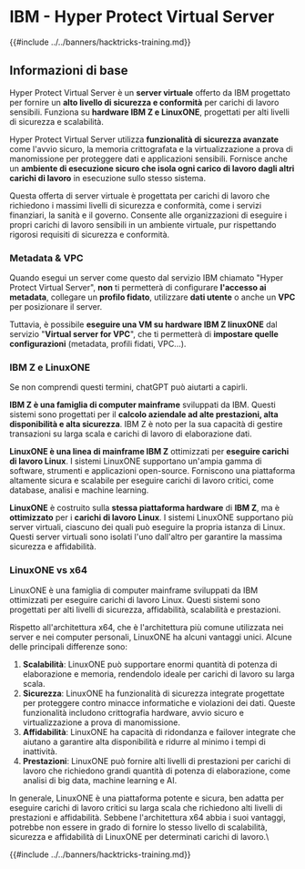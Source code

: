 # IBM - Hyper Protect Virtual Server

{{#include ../../banners/hacktricks-training.md}}

## Informazioni di base

Hyper Protect Virtual Server è un **server virtuale** offerto da IBM progettato per fornire un **alto livello di sicurezza e conformità** per carichi di lavoro sensibili. Funziona su **hardware IBM Z e LinuxONE**, progettati per alti livelli di sicurezza e scalabilità.

Hyper Protect Virtual Server utilizza **funzionalità di sicurezza avanzate** come l'avvio sicuro, la memoria crittografata e la virtualizzazione a prova di manomissione per proteggere dati e applicazioni sensibili. Fornisce anche un **ambiente di esecuzione sicuro che isola ogni carico di lavoro dagli altri carichi di lavoro** in esecuzione sullo stesso sistema.

Questa offerta di server virtuale è progettata per carichi di lavoro che richiedono i massimi livelli di sicurezza e conformità, come i servizi finanziari, la sanità e il governo. Consente alle organizzazioni di eseguire i propri carichi di lavoro sensibili in un ambiente virtuale, pur rispettando rigorosi requisiti di sicurezza e conformità.

### Metadata & VPC

Quando esegui un server come questo dal servizio IBM chiamato "Hyper Protect Virtual Server", **non** ti permetterà di configurare **l'accesso ai metadata**, collegare un **profilo fidato**, utilizzare **dati utente** o anche un **VPC** per posizionare il server.

Tuttavia, è possibile **eseguire una VM su hardware IBM Z linuxONE** dal servizio "**Virtual server for VPC**", che ti permetterà di **impostare quelle configurazioni** (metadata, profili fidati, VPC...).

### IBM Z e LinuxONE

Se non comprendi questi termini, chatGPT può aiutarti a capirli.

**IBM Z è una famiglia di computer mainframe** sviluppati da IBM. Questi sistemi sono progettati per il **calcolo aziendale ad alte prestazioni, alta disponibilità e alta sicurezza**. IBM Z è noto per la sua capacità di gestire transazioni su larga scala e carichi di lavoro di elaborazione dati.

**LinuxONE è una linea di mainframe IBM Z** ottimizzati per **eseguire carichi di lavoro Linux**. I sistemi LinuxONE supportano un'ampia gamma di software, strumenti e applicazioni open-source. Forniscono una piattaforma altamente sicura e scalabile per eseguire carichi di lavoro critici, come database, analisi e machine learning.

**LinuxONE** è costruito sulla **stessa piattaforma hardware** di **IBM Z**, ma è **ottimizzato** per i **carichi di lavoro Linux**. I sistemi LinuxONE supportano più server virtuali, ciascuno dei quali può eseguire la propria istanza di Linux. Questi server virtuali sono isolati l'uno dall'altro per garantire la massima sicurezza e affidabilità.

### LinuxONE vs x64

LinuxONE è una famiglia di computer mainframe sviluppati da IBM ottimizzati per eseguire carichi di lavoro Linux. Questi sistemi sono progettati per alti livelli di sicurezza, affidabilità, scalabilità e prestazioni.

Rispetto all'architettura x64, che è l'architettura più comune utilizzata nei server e nei computer personali, LinuxONE ha alcuni vantaggi unici. Alcune delle principali differenze sono:

1. **Scalabilità**: LinuxONE può supportare enormi quantità di potenza di elaborazione e memoria, rendendolo ideale per carichi di lavoro su larga scala.
2. **Sicurezza**: LinuxONE ha funzionalità di sicurezza integrate progettate per proteggere contro minacce informatiche e violazioni dei dati. Queste funzionalità includono crittografia hardware, avvio sicuro e virtualizzazione a prova di manomissione.
3. **Affidabilità**: LinuxONE ha capacità di ridondanza e failover integrate che aiutano a garantire alta disponibilità e ridurre al minimo i tempi di inattività.
4. **Prestazioni**: LinuxONE può fornire alti livelli di prestazioni per carichi di lavoro che richiedono grandi quantità di potenza di elaborazione, come analisi di big data, machine learning e AI.

In generale, LinuxONE è una piattaforma potente e sicura, ben adatta per eseguire carichi di lavoro critici su larga scala che richiedono alti livelli di prestazioni e affidabilità. Sebbene l'architettura x64 abbia i suoi vantaggi, potrebbe non essere in grado di fornire lo stesso livello di scalabilità, sicurezza e affidabilità di LinuxONE per determinati carichi di lavoro.\\

{{#include ../../banners/hacktricks-training.md}}
